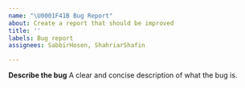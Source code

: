 ```yaml
---
name: "\U0001F41B Bug Report"
about: Create a report that should be improved
title: ''
labels: Bug report
assignees: SabbirHosen, ShahriarShafin

---
```


**Describe the bug**
A clear and concise description of what the bug is.
